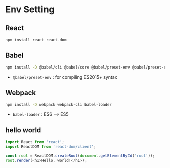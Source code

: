 # Env Setting

## React

```sh
npm install react react-dom 
```

## Babel

```sh
npm install -D @babel/cli @babel/core @babel/preset-env @babel/preset-react
```
 - `@babel/preset-env` : for compiling ES2015+ syntax


## Webpack

```sh
npm install -D webpack webpack-cli babel-loader
```
 - `babel-loader` : ES6 --> ES5

## hello world

```js
import React from 'react';
import ReactDOM from 'react-dom/client';

const root = ReactDOM.createRoot(document.getElementById('root'));
root.render(<h1>Hello, world!</h1>);
```